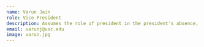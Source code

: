 ```yaml
---
name: Varun Jain
role: Vice President
description: Assumes the role of president in the president's absence, other duties as assigned by president.
email: varunj@usc.edu
image: varun.jpg
---
```

